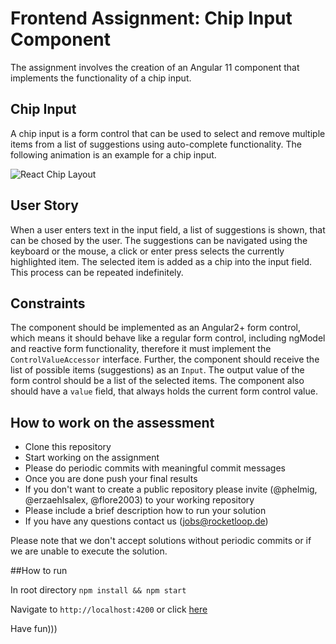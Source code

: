# Frontend Assignment: Chip Input Component

The assignment involves the creation of an Angular 11 component that implements the functionality of a chip input.

## Chip Input

A chip input is a form control that can be used to select and remove multiple items from a list of suggestions using auto-complete functionality. The following animation is an example for a chip input.

![React Chip Layout](https://github.com/gregchamberlain/react-chips/raw/master/assets/example.gif)

## User Story

When a user enters text in the input field, a list of suggestions is shown, that can be chosed by the user. The suggestions can be navigated using the keyboard or the mouse, a click or enter press selects the currently highlighted item. The selected item is added as a chip into the input field. This process can be repeated indefinitely.

## Constraints

The component should be implemented as an Angular2+ form control, which means it should behave like a regular form control, including ngModel and reactive form functionality, therefore it must implement the `ControlValueAccessor` interface. Further, the component should receive the list of possible items (suggestions) as an `Input`. The output value of the form control should be a list of the selected items. The component also should have a `value` field, that always holds the current
form control value.

## How to work on the assessment

*   Clone this repository
*   Start working on the assignment
*   Please do periodic commits with meaningful commit messages
*   Once you are done push your final results
*   If you don't want to create a public repository please invite (@phelmig, @erzaehlsalex, @flore2003) to your working repository
*   Please include a brief description how to run your solution
*   If you have any questions contact us (jobs@rocketloop.de)

Please note that we don't accept solutions without periodic commits or if we are unable to execute the solution.

##How to run

In root directory `npm install && npm start`

Navigate to `http://localhost:4200` or click [here](http://localhost:4200)

Have fun)))
